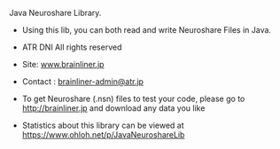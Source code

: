 Java Neuroshare Library.

* Using this lib, you can both read and write Neuroshare Files in Java.


* ATR DNI All rights reserved
* Site: www.brainliner.jp
* Contact : brainliner-admin@atr.jp
* To get Neuroshare (.nsn) files to test your code, please go to http://brainliner.jp and download any data you like
* Statistics about this library can be viewed at https://www.ohloh.net/p/JavaNeuroshareLib